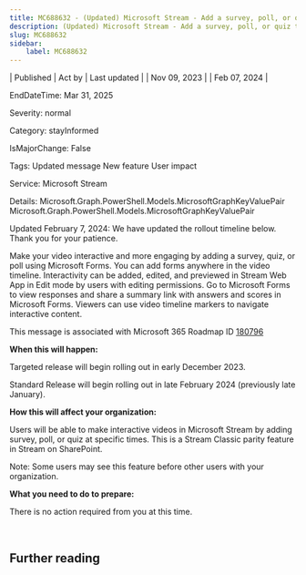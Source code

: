 ```yaml
---
title: MC688632 - (Updated) Microsoft Stream - Add a survey, poll, or quiz to a video at specific times
description: (Updated) Microsoft Stream - Add a survey, poll, or quiz to a video at specific times
slug: MC688632
sidebar:
    label: MC688632
---
```



| Published | Act by | Last updated |
| Nov 09, 2023 |  | Feb 07, 2024 |

EndDateTime: Mar 31, 2025

Severity: normal

Category: stayInformed

IsMajorChange: False

Tags: Updated message New feature User impact

Service: Microsoft Stream

Details: Microsoft.Graph.PowerShell.Models.MicrosoftGraphKeyValuePair Microsoft.Graph.PowerShell.Models.MicrosoftGraphKeyValuePair

<p style="">Updated February 7, 2024: We have updated the rollout timeline below. Thank you for your patience.</p><p style="">Make your video interactive and more engaging by adding a survey, quiz, or poll using Microsoft Forms. You can add forms anywhere in the video timeline. Interactivity can be added, edited, and previewed in Stream Web App in Edit mode by users with editing permissions. Go to Microsoft Forms to view responses and share a summary link with answers and scores in Microsoft Forms. Viewers can use video timeline markers to navigate interactive content.<br></p>
<p>This message is associated with Microsoft 365 Roadmap ID <a href="https://www.microsoft.com/microsoft-365/roadmap?filters=&amp;searchterms=180796" target="_blank">180796</a></p>
<p><b>When this will happen:</b></p>

<p>Targeted release will begin rolling out in early December 2023.</p><p>Standard Release will begin rolling out in late February 2024 (previously late January).</p>

<p><b>How this will affect your organization:</b></p>

<p>Users will be able to make interactive videos in Microsoft Stream by adding survey, poll, or quiz at specific times. This is a Stream Classic parity feature in Stream on SharePoint.
</p><p>Note: Some users may see this feature before other users with your organization.</p>
<p><b>What you need to do to prepare:</b></p>
<p>There is no action required from you at this time.</p>
<p><br></p>

## Further reading
